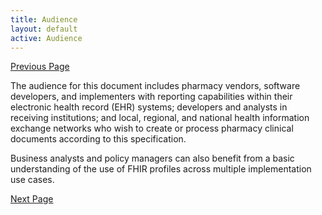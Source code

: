 ```yaml
---
title: Audience
layout: default
active: Audience
---
```


[Previous Page](Purpose.html)

The audience for this document includes pharmacy vendors, software developers, and implementers with reporting capabilities within their electronic health record (EHR) systems; developers and analysts in receiving institutions; and local, regional, and national health information exchange networks who wish to create or process pharmacy clinical documents according to this specification.

Business analysts and policy managers can also benefit from a basic understanding of the use of FHIR profiles across multiple implementation use cases.


[Next Page](Project_Background.html)